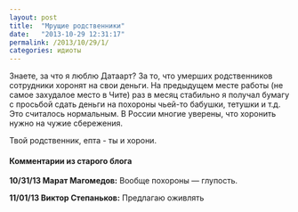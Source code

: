 ```yaml
---
layout: post
title:  "Мрущие родственники"
date:   "2013-10-29 12:31:17"
permalink: /2013/10/29/1/
categories: идиоты
---
```


Знаете, за что я люблю Датаарт? За то, что умерших родственников
сотрудники хоронят на свои деньги.  На предыдущем месте работы (не
самое захудалое место в Чите) раз в месяц стабильно я получал бумагу с
просьбой сдать деньги на похороны чьей-то бабушки, тетушки и т.д. Это
считалось нормальным. В России многие уверены, что хоронить нужно на
чужие сбережения.

Твой родственник, епта - ты и хорони.



#### Комментарии из старого блога


**10/31/13 Марат Магомедов:** Вообще похороны — глупость.

**11/01/13 Виктор Степаньков:** Предлагаю оживлять
